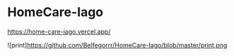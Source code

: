 # HomeCare-Iago

https://home-care-iago.vercel.app/

![print]https://github.com/Belfegorrr/HomeCare-Iago/blob/master/print.png
